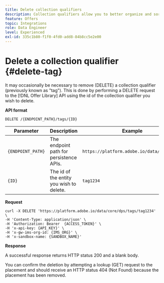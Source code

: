 ```yaml
---
title: Delete collection qualifiers
description: Collection qualifiers allow you to better organize and sort through your offers.
feature: Offers
topic: Integrations
role: Data Engineer
level: Experienced
exl-id: 335c1b80-f1f0-4fd0-add8-84b8cc5e2e00
---
```

# Delete a collection qualifier {#delete-tag}

It may occasionally be necessary to remove (DELETE) a collection qualifier (previously known as "tag"). This is done by performing a DELETE request to the [!DNL Offer Library] API using the id of the collection qualifier you wish to delete.

**API format**

```http
DELETE /{ENDPOINT_PATH}/tags/{ID}
```

| Parameter | Description | Example |
| --------- | ----------- | ------- |
| `{ENDPOINT_PATH}` | The endpoint path for persistence APIs. | `https://platform.adobe.io/data/core/dps/` |
| `{ID}` | The id of the entity you wish to delete. | `tag1234` |

**Request**

```shell
curl -X DELETE 'https://platform.adobe.io/data/core/dps/tags/tag1234' \
-H 'Content-Type: application/json' \
-H 'Authorization: Bearer  {ACCESS_TOKEN}' \
-H 'x-api-key: {API_KEY}' \
-H 'x-gw-ims-org-id: {IMS_ORG}' \
-H 'x-sandbox-name: {SANDBOX_NAME}'
```

**Response**

A successful response returns HTTP status 200 and a blank body.

You can confirm the deletion by attempting a lookup (GET) request to the placement and should receive an HTTP status 404 (Not Found) because the placement has been removed.

